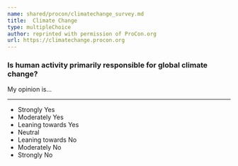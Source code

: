 ```yaml
---
name: shared/procon/climatechange_survey.md
title:  Climate Change 
type: multipleChoice
author: reprinted with permission of ProCon.org
url: https://climatechange.procon.org 
---
```


###  Is human activity primarily responsible for global climate change?

My opinion is...

---

- Strongly Yes
- Moderately Yes
- Leaning towards Yes
- Neutral
- Leaning towards No
- Moderately No
- Strongly No

